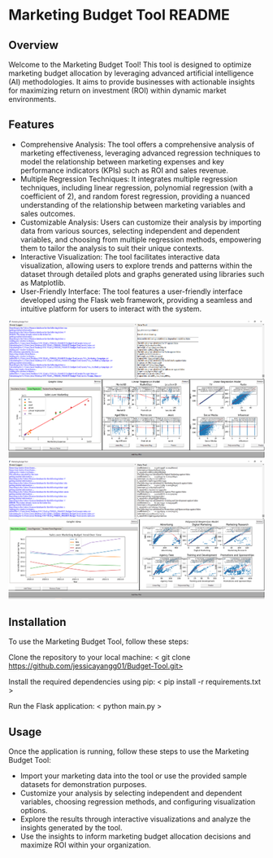 # Marketing Budget Tool README

## Overview
Welcome to the Marketing Budget Tool! This tool is designed to optimize marketing budget allocation by leveraging advanced artificial intelligence (AI) methodologies. It aims to provide businesses with actionable insights for maximizing return on investment (ROI) within dynamic market environments.

## Features
- Comprehensive Analysis: The tool offers a comprehensive analysis of marketing effectiveness, leveraging advanced regression techniques to model the relationship between marketing expenses and key performance indicators (KPIs) such as ROI and sales revenue.
- Multiple Regression Techniques: It integrates multiple regression techniques, including linear regression, polynomial regression (with a coefficient of 2), and random forest regression, providing a nuanced understanding of the relationship between marketing variables and sales outcomes.
- Customizable Analysis: Users can customize their analysis by importing data from various sources, selecting independent and dependent variables, and choosing from multiple regression methods, empowering them to tailor the analysis to suit their unique contexts.
- Interactive Visualization: The tool facilitates interactive data visualization, allowing users to explore trends and patterns within the dataset through detailed plots and graphs generated using libraries such as Matplotlib.
- User-Friendly Interface: The tool features a user-friendly interface developed using the Flask web framework, providing a seamless and intuitive platform for users to interact with the system.

![Image View 1](Github-images/Github1.png)
![Image View 2](Github-images/Github2.png)

## Installation
To use the Marketing Budget Tool, follow these steps:

Clone the repository to your local machine:
< git clone https://github.com/jessicayangg01/Budget-Tool.git>

Install the required dependencies using pip:
< pip install -r requirements.txt >

Run the Flask application:
< python main.py >

## Usage
Once the application is running, follow these steps to use the Marketing Budget Tool:
- Import your marketing data into the tool or use the provided sample datasets for demonstration purposes.
- Customize your analysis by selecting independent and dependent variables, choosing regression methods, and configuring visualization options.
- Explore the results through interactive visualizations and analyze the insights generated by the tool.
- Use the insights to inform marketing budget allocation decisions and maximize ROI within your organization.